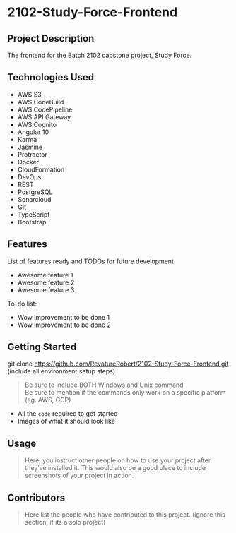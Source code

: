 # 2102-Study-Force-Frontend

## Project Description

The frontend for the Batch 2102 capstone project, Study Force.

## Technologies Used

* AWS S3
* AWS CodeBuild
* AWS CodePipeline
* AWS API Gateway
* AWS Cognito
* Angular 10
* Karma
* Jasmine
* Protractor
* Docker
* CloudFormation
* DevOps
* REST
* PostgreSQL
* Sonarcloud
* Git
* TypeScript
* Bootstrap

## Features

List of features ready and TODOs for future development
* Awesome feature 1
* Awesome feature 2
* Awesome feature 3

To-do list:
* Wow improvement to be done 1
* Wow improvement to be done 2

## Getting Started
   
git clone https://github.com/RevatureRobert/2102-Study-Force-Frontend.git
(include all environment setup steps)

> Be sure to include BOTH Windows and Unix command  
> Be sure to mention if the commands only work on a specific platform (eg. AWS, GCP)

- All the `code` required to get started
- Images of what it should look like

## Usage

> Here, you instruct other people on how to use your project after they’ve installed it. This would also be a good place to include screenshots of your project in action.

## Contributors

> Here list the people who have contributed to this project. (ignore this section, if its a solo project)
